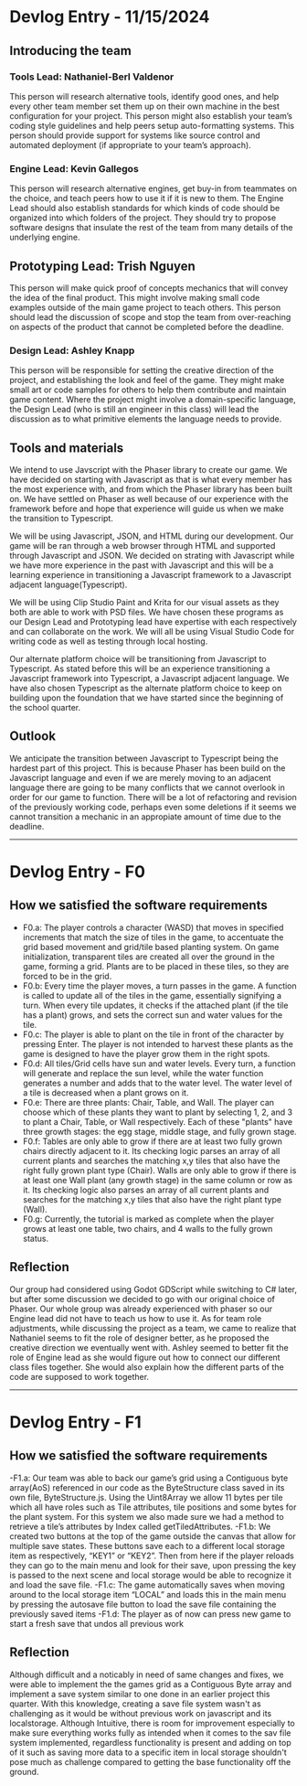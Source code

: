 # Devlog Entry - 11/15/2024
## Introducing the team

### Tools Lead: Nathaniel-Berl Valdenor 
This person will research alternative tools, identify good ones, and help every other team member set them up on their own machine in the best configuration for your project. This person might also establish your team’s coding style guidelines and help peers setup auto-formatting systems. This person should provide support for systems like source control and automated deployment (if appropriate to your team’s approach).

### Engine Lead: Kevin Gallegos
This person will research alternative engines, get buy-in from teammates on the choice, and teach peers how to use it if it is new to them. 
The Engine Lead should also establish standards for which kinds of code should be organized into which folders of the project. They should try to propose software designs that insulate the rest of the team from many details of the underlying engine.

## Prototyping Lead: Trish Nguyen
This person will make quick proof of concepts mechanics that will convey the idea of the final product. This might involve making small code examples outside of the main game project to teach others. This person should lead the discussion of scope and stop the team from over-reaching on aspects of the product that cannot be completed before the deadline.

### Design Lead: Ashley Knapp
This person will be responsible for setting the creative direction of the project, and establishing the look and feel of the game. They might make small art or code samples for others to help them contribute and maintain game content. Where the project might involve a domain-specific language, the Design Lead (who is still an engineer in this class) will lead the discussion as to what primitive elements the language needs to provide.

## Tools and materials

We intend to use Javscript with the Phaser library to create our game. We have decided on starting with Javascript as that is what every member has the most experience with, and from which the Phaser library has been built on. We have settled on Phaser as well because of our experience with the framework before and hope that experience will guide us when we make the transition to Typescript.

We will be using Javascript, JSON, and HTML during our development. Our game will be ran through a web browser through HTML and supported through Javascript and JSON. We decided on strating with Javascript while we have more experience in the past with Javascript and this will be a learning experience in transitioning a Javascript framework to a Javascript adjacent language(Typescript). 


We will be using Clip Studio Paint and Krita for our visual assets as they both are able to work with PSD files. We have chosen these programs as our Design Lead and Prototyping lead have expertise with each respectively and can collaborate on the work. We will all be using Visual Studio Code for writing code as well as testing through local hosting.

Our alternate platform choice will be transitioning from Javascript to Typescript. As stated before this will be an experience transitioning a Javascript framework into Typescript, a Javascript adjacent language. We have also chosen Typescript as the alternate platform choice to keep on building upon the foundation that we have started since the beginning of the school quarter.

## Outlook

We anticipate the transition between Javascript to Typescript being the hardest part of this project. This is because Phaser has been build on the Javascript language and even if we are merely moving to an adjacent language there are going to be many conflicts that we cannot overlook in order for our game to function. There will be a lot of refactoring and revision of the previously working code, perhaps even some deletions if it seems we cannot transition a mechanic in an appropiate amount of time due to the deadline.

---

# Devlog Entry - F0
## How we satisfied the software requirements
- F0.a: The player controls a character (WASD) that moves in specified increments that match the size of tiles in the game, to accentuate the grid based movement and grid/tile based planting system. On game initialization, transparent tiles are created all over the ground in the game, forming a grid. Plants are to be placed in these tiles, so they are forced to be in the grid.
- F0.b: Every time the player moves, a turn passes in the game. A function is called to update all of the tiles in the game, essentially signifying a turn. When every tile updates, it checks if the attached plant (if the tile has a plant) grows, and sets the correct sun and water values for the tile.
- F0.c: The player is able to plant on the tile in front of the character by pressing Enter. The player is not intended to harvest these plants as the game is designed to have the player grow them in the right spots.
- F0.d: All tiles/Grid cells have sun and water levels. Every turn, a function will generate and replace the sun level, while the water function generates a number and adds that to the water level. The water level of a tile is decreased when a plant grows on it.
- F0.e: There are three plants: Chair, Table, and Wall. The player can choose which of these plants they want to plant by selecting 1, 2, and 3 to plant a Chair, Table, or Wall respectively. Each of these "plants" have three growth stages: the egg stage, middle stage, and fully grown stage.
- F0.f: Tables are only able to grow if there are at least two fully grown chairs directly adjacent to it. Its checking logic parses an array of all current plants and searches the matching x,y tiles that also have the right fully grown plant type (Chair). Walls are only able to grow if there is at least one Wall plant (any growth stage) in the same column or row as it. Its checking logic also parses an array of all current plants and searches for the matching x,y tiles that also have the right plant type (Wall).
- F0.g: Currently, the tutorial is marked as complete when the player grows at least one table, two chairs, and 4 walls to the fully grown status.

## Reflection
Our group had considered using Godot GDScript while switching to C# later, but after some discussion we decided to go with our original choice of Phaser. Our whole group was already experienced with phaser so our Engine lead did not have to teach us how to use it. As for team role adjustments, while discussing the project as a team, we came to realize that Nathaniel seems to fit the role of designer better, as he proposed the creative direction we eventually went with. Ashley seemed to better fit the role of Engine lead as she would figure out how to connect our different class files together. She would also explain how the different parts of the code are supposed to work together.

---

# Devlog Entry - F1
## How we satisfied the software requirements
-F1.a: Our team was able to back our game’s grid using a Contiguous byte array(AoS) referenced in our code as the ByteStructure  class saved in its own file, ByteStructure.js.  Using the Uint8Array we allow 11 bytes per tile which  all have roles such as Tile attributes, tile positions and some bytes for the plant system. For this system we also made sure we had a method to retrieve a tile’s attributes by Index called getTiledAttributes.
-F1.b:  We created two buttons at the top of the game outside the canvas that allow for multiple save states. These buttons save each to a different local storage item as respectively, “KEY1” or “KEY2”. Then from here if the player reloads they can go to the main menu and look for their save, upon pressing the key is passed to the next scene and local storage would be able to recognize it and load the save file.
-F1.c: The game automatically saves when moving around to the local storage item “LOCAL” and loads this in the main menu by pressing the autosave file button to load the save file containing the previously saved items
-F1.d: The player as of now can press new game to start a fresh save that undos all previous work 

## Reflection
Although difficult and a noticably in need of same changes and fixes, we were able to implement the the games grid as a Contiguous Byte array and implement a save system similar to one done in an earlier project this quarter. With this knowledge, creating a save file system wasn't as challenging as it would be without previous work on javascript and its localstorage. Although Intuitive, there is room for improvement especially to make sure everything works fully as intended when it comes to the sav file system implemented, regardless functionality is present and adding on top of it such as saving more data to a specific item in local storage shouldn't pose much as challenge compared to getting the base functionality off the ground.
